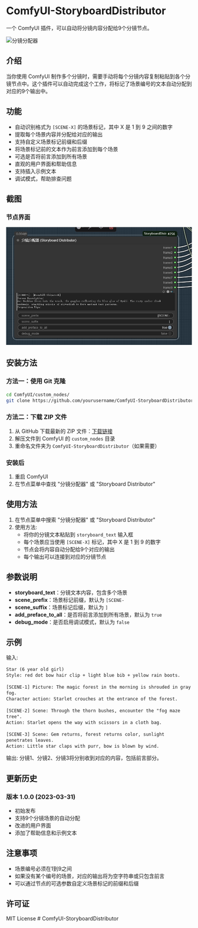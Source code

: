 # ComfyUI-StoryboardDistributor

一个 ComfyUI 插件，可以自动将分镜内容分配给9个分镜节点。

![分镜分配器](examples/screenshot.png)

## 介绍

当你使用 ComfyUI 制作多个分镜时，需要手动将每个分镜内容复制粘贴到各个分镜节点中。这个插件可以自动完成这个工作，将标记了场景编号的文本自动分配到对应的9个输出中。

## 功能

- 自动识别格式为 `[SCENE-X]` 的场景标记，其中 X 是 1 到 9 之间的数字
- 提取每个场景内容并分配给对应的输出
- 支持自定义场景标记前缀和后缀
- 将场景标记前的文本作为前言添加到每个场景
- 可选是否将前言添加到所有场景
- 直观的用户界面和帮助信息
- 支持插入示例文本
- 调试模式，帮助排查问题

## 截图

### 节点界面
![节点界面](examples/screenshot_node.png)

## 安装方法

### 方法一：使用 Git 克隆

```bash
cd ComfyUI/custom_nodes/
git clone https://github.com/yourusername/ComfyUI-StoryboardDistributor.git
```

### 方法二：下载 ZIP 文件

1. 从 GitHub 下载最新的 ZIP 文件：[下载链接](https://github.com/yourusername/ComfyUI-StoryboardDistributor/archive/refs/heads/main.zip)
2. 解压文件到 ComfyUI 的 `custom_nodes` 目录
3. 重命名文件夹为 `ComfyUI-StoryboardDistributor`（如果需要）

### 安装后

1. 重启 ComfyUI
2. 在节点菜单中查找 "分镜分配器" 或 "Storyboard Distributor"

## 使用方法

1. 在节点菜单中搜索 "分镜分配器" 或 "Storyboard Distributor"
2. 使用方法:
   - 将你的分镜文本粘贴到 `storyboard_text` 输入框
   - 每个场景应当使用 `[SCENE-X]` 标记，其中 X 是 1 到 9 的数字
   - 节点会将内容自动分配给9个对应的输出
   - 每个输出可以连接到对应的分镜节点

## 参数说明

- **storyboard_text**：分镜文本内容，包含多个场景
- **scene_prefix**：场景标记前缀，默认为 `[SCENE-`
- **scene_suffix**：场景标记后缀，默认为 `]`
- **add_preface_to_all**：是否将前言添加到所有场景，默认为 `true`
- **debug_mode**：是否启用调试模式，默认为 `false`

## 示例

输入:
```
Star (6 year old girl)
Style: red dot bow hair clip + light blue bib + yellow rain boots.

[SCENE-1] Picture: The magic forest in the morning is shrouded in gray fog.
Character action: Starlet crouches at the entrance of the forest.

[SCENE-2] Scene: Through the thorn bushes, encounter the "fog maze tree".
Action: Starlet opens the way with scissors in a cloth bag.

[SCENE-3] Scene: Gem returns, forest returns color, sunlight penetrates leaves.
Action: Little star claps with purr, bow is blown by wind.
```

输出:
分镜1、分镜2、分镜3将分别收到对应的内容，包括前言部分。

## 更新历史

### 版本 1.0.0 (2023-03-31)

- 初始发布
- 支持9个分镜场景的自动分配
- 改进的用户界面
- 添加了帮助信息和示例文本

## 注意事项

- 场景编号必须在1到9之间
- 如果没有某个编号的场景，对应的输出将为空字符串或只包含前言
- 可以通过节点的可选参数自定义场景标记的前缀和后缀

## 许可证

MIT License # ComfyUI-StoryboardDistributor
